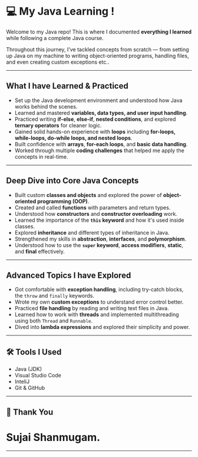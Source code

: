 # 💻 My Java Learning !

Welcome to my Java repo! This is where I documented **everything I learned** while following a complete Java course. 

Throughout this journey, I’ve tackled concepts from scratch — from setting up Java on my machine to writing object-oriented programs, handling files, and even creating custom exceptions etc..

---

##  What I have Learned & Practiced

- Set up the Java development environment and understood how Java works behind the scenes.
- Learned and mastered **variables, data types, and user input handling**.
- Practiced writing **if-else**, **else-if**, **nested conditions**, and explored **ternary operators** for cleaner logic.
- Gained solid hands-on experience with **loops** including **for-loops, while-loops, do-while loops, and nested loops**.
- Built confidence with **arrays**, **for-each loops**, and **basic data handling**.
- Worked through multiple **coding challenges** that helped me apply the concepts in real-time.

---

##  Deep Dive into Core Java Concepts

- Built custom **classes and objects** and explored the power of **object-oriented programming (OOP)**.
- Created and called **functions** with parameters and return types.
- Understood how **constructors** and **constructor overloading** work.
- Learned the importance of the **`this` keyword** and how it's used inside classes.
- Explored **inheritance** and different types of inheritance in Java.
- Strengthened my skills in **abstraction**, **interfaces**, and **polymorphism**.
- Understood how to use the **`super` keyword**, **access modifiers**, **static**, and **final** effectively.

---

##  Advanced Topics I have Explored

- Got comfortable with **exception handling**, including try-catch blocks, the `throw` and `finally` keywords.
- Wrote my own **custom exceptions** to understand error control better.
- Practiced **file handling** by reading and writing text files in Java.
- Learned how to work with **threads** and implemented multithreading using both `Thread` and `Runnable`.
- Dived into **lambda expressions** and explored their simplicity and power.

---

## 🛠️ Tools I Used

- Java (JDK)
- Visual Studio Code 
- InteliJ 
- Git & GitHub

---

## 🙌 Thank You 

# Sujai Shanmugam.

---

